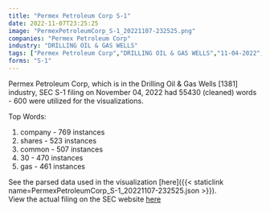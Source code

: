 ```yaml
---
title: "Permex Petroleum Corp S-1"
date: 2022-11-07T23:25:25
image: "PermexPetroleumCorp_S-1_20221107-232525.png"
companies: "Permex Petroleum Corp"
industry: "DRILLING OIL & GAS WELLS"
tags: ["Permex Petroleum Corp","DRILLING OIL & GAS WELLS","11-04-2022","S-1"]
forms: "S-1"
---
```

Permex Petroleum Corp, which is in the Drilling Oil & Gas Wells [1381] industry, SEC S-1 filing on November 04, 2022 had 55430 (cleaned) words - 600 were utilized for the visualizations.

Top Words:
1. company - 769 instances
2. shares - 523 instances
3. common - 507 instances
4. 30 - 470 instances
5. gas - 461 instances


See the parsed data used in the visualization [here]({{< staticlink name=PermexPetroleumCorp_S-1_20221107-232525.json >}}).  
View the actual filing on the SEC website [here](https://www.sec.gov/Archives/edgar/data/1922639/0001493152-22-030735.txt)